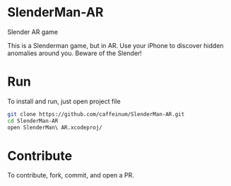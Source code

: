 # SlenderMan-AR
Slender AR game

This is a Slenderman game, but in AR. Use your iPhone to discover hidden anomalies around you. Beware of the Slender!

# Run

To install and run, just open project file

```bash
git clone https://github.com/caffeinum/SlenderMan-AR.git
cd SlenderMan-AR
open SlenderMan\ AR.xcodeproj/
```

# Contribute

To contribute, fork, commit, and open a PR.

